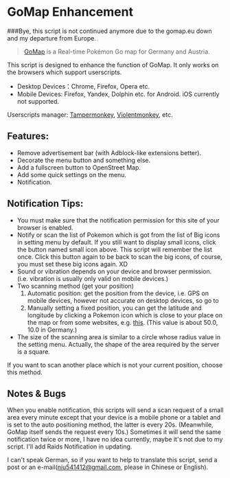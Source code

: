 # GoMap Enhancement

###Bye, this script is not continued anymore due to the gomap.eu down and my departure from Europe.

> [GoMap](https://gomap.eu) is a Real-time Pokémon Go map for Germany and Austria.

This script is designed to enhance the function of GoMap. It only works on the browsers which support userscripts.
- Desktop Devices：Chrome, Firefox, Opera etc. 
- Mobile Devices: Firefox, Yandex, Dolphin etc. for Android. iOS currently not supported.

Userscripts manager: [Tampermonkey](http://tampermonkey.net/), [Violentmonkey](https://violentmonkey.github.io/), etc.


## Features:

- Remove advertisement bar (with Adblock-like extensions better).
- Decorate the menu button and something else.
- Add a fullscreen button to OpenStreet Map.
- Add some quick settings on the menu.
- Notification.

## Notification Tips:

- You must make sure that the notification permission for this site of your browser is enabled.
- Notify or scan the list of Pokemon which is got from the list of Big icons in setting menu by default. If you still want to display small icons, click the button named small icon above. This script will remember the list once. Click this button again to be back to scan the big icons, of course, you must set these big icons again. XD
- Sound or vibration depends on your device and browser permission. (i.e.  vibration is usually only valid on mobile devices.)
- Two scanning method (get your position)
  1. Automatic position: get the position from the device, i.e. GPS on mobile devices,  however not accurate on desktop devices, so go to 
  2. Manually setting a fixed position, you can get the latitude and longitude by clicking a Pokemon icon which is close to your place on the map or from some websites, e.g. [this](https://www.gps-coordinates.org/). 
(This value is about 50.0, 10.0 in Germany.) 
- The size of the scanning area is similar to a circle whose radius value in the setting menu. Actually, the shape of the area required by the server is a square.

If you want to scan another place which is not your current position,  choose this method.

## Notes & Bugs

When you enable notification, this scripts will send a scan request of a small area every minute except that your device is a mobile phone or a tablet and is set to the auto positioning method, the latter is every 20s. (Meanwhile, GoMap itself sends the request every 10s.) Sometimes it will send the same notification twice or more, I have no idea currently, maybe it's not due to my script.
I'll add Raids Notification in updating.

I can't speak German,  so if you want to help to translate this script, send a post or an e-mail(niu541412@gmail.com, please in Chinese or English).
